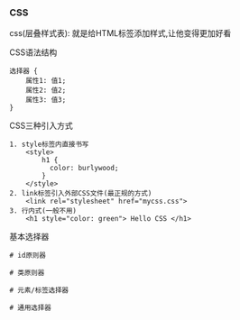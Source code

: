 
### CSS
css(层叠样式表): 就是给HTML标签添加样式,让他变得更加好看

CSS语法结构
```angular2html
选择器 {
    属性1: 值1;
    属性2: 值2;
    属性3: 值3;
}
```

CSS三种引入方式
```angular2html
1. style标签内直接书写
    <style>
        h1 {
          color: burlywood;
        }
    </style>
2. link标签引入外部CSS文件(最正规的方式)
    <link rel="stylesheet" href="mycss.css">
3. 行内式(一般不用)
    <h1 style="color: green"> Hello CSS </h1>
```

基本选择器
```angular2html
# id原则器

# 类原则器

# 元素/标签选择器

# 通用选择器

```



